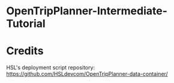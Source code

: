 # OpenTripPlanner-Intermediate-Tutorial

# Credits
HSL's deployment script repository: https://github.com/HSLdevcom/OpenTripPlanner-data-container/

